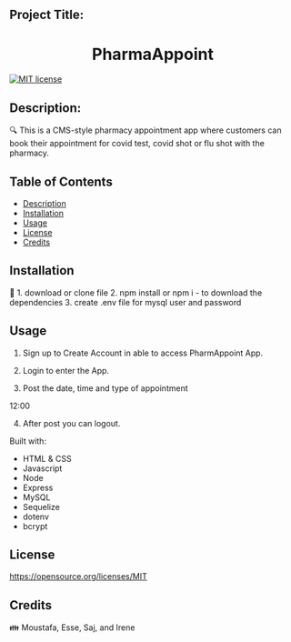 ## Project Title:
<h1 align="center">PharmaAppoint </h1>

[![MIT license](https://img.shields.io/badge/License-MIT-blue.svg)](https://opensource.org/licenses/MIT)

## Description:
:mag: This is a CMS-style pharmacy appointment app where customers can book their appointment for covid test, covid shot or flu shot with the pharmacy.

## Table of Contents
- [Description](#description)
- [Installation](#installation)
- [Usage](#usage)
- [License](#license)
- [Credits](#Credits)


## Installation
:floppy_disk: 1. download or clone file
   2. npm install or npm i - to download the dependencies
   3. create .env file for mysql user and password

## Usage
1. Sign up to Create Account in able to access PharmAppoint App.

2. Login to enter the App.

3. Post  the date, time and type of appointment

12:00

4. After post you can logout.


Built with:
- HTML & CSS
- Javascript
- Node
- Express
- MySQL
- Sequelize
- dotenv
- bcrypt

## License
https://opensource.org/licenses/MIT

## Credits
:family:
Moustafa, Esse, Saj, and Irene
